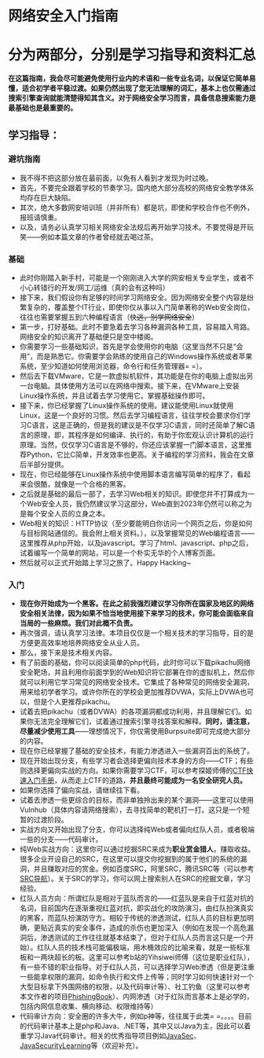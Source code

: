 # 网络安全入门指南
# 分为两部分，分别是学习指导和资料汇总

**在这篇指南，我会尽可能避免使用行业内的术语和一些专业名词，以保证它简单易懂，适合初学者平稳过渡。如果仍然出现了您无法理解的词汇，基本上也仅需通过搜索引擎查询就能清楚得知其含义。对于网络安全学习而言，具备信息搜索能力是最基础也是最重要的。**



## 学习指导：
### 避坑指南
- 我不得不把这部分放在最前面，以免有人看到才发现为时过晚。
- 首先，不要完全跟着学校的节奏学习。国内绝大部分高校的网络安全教学体系均存在巨大缺陷。
- 其次，绝大多数网安培训班（并非所有）都是坑，即使和学校合作也不例外，报班请慎重。
- 以及，请务必认真学习相关网络安全法规后再开始学习技术。不要觉得是开玩笑——例如本篇文章的作者曾经就去喝过茶。
### 基础
- 此时你刚踏入新手村，可能是一个刚刚进入大学的网安相关专业学生，或者不小心转错行的开发/网工/运维（真的会有这种吗）
- 接下来，我们假设你有足够的时间学习网络安全。因为网络安全整个内容是纷繁复杂的，覆盖整个IT行业，即使你仅从事以入门简单著称的Web安全岗位，往往也需要掌握五到六种编程语言（~~快逃，别学网络安全~~）
- 第一步，打好基础。此时不要急着去学习各种漏洞各种工具，容易踏入弯路。网络安全的知识离开了基础便只是空中楼阁。
- 你需要学习一些基础知识，首先是学会使用你的电脑（这里当然不只是“会用”，而是熟悉它。你需要学会熟练的使用自己的Windows操作系统或者苹果系统，至少知道如何使用浏览器，命令行和任务管理器= =）。
- 然后去下载VMware，它是一款虚拟机软件，其功能是在你的电脑上虚拟出另一台电脑。具体使用方法可以在网络中搜索。接下来，在VMware上安装Linux操作系统，并且试着去学习使用它。掌握基础操作即可。
- 接下来，你已经掌握了Linux操作系统的使用。建议能使用Linux就使用Linux，这是一个良好的习惯。然后去学习编程语言，往往学校会要求你们学习C语言，这是正确的，但是我的建议是不仅学习C语言，同时还简单了解C语言的原理，即，其程序是如何编译、执行的，有助于你宏观认识计算机的运行原理。当然，仅仅学习C语言是不够的，你还应该掌握一门脚本语言，这里推荐Python，它比C简单，开发效率也更高。关于编程的学习资料，我会在文章后半部分提供。
- 现在，你已经能够在Linux操作系统中使用脚本语言编写简单的程序了，看起来会很酷，就像是一个合格的黑客。
- 之后就是基础的最后一部了，去学习Web相关的知识。即使您并不打算成为一个Web安全人员，我仍然建议学习这部分，Web直到2023年仍然可以称之为是每个安全人员的立身之本。
- Web相关的知识：HTTP协议（至少要能明白你访问一个网页之后，你是如何与目标网站通信的。我会附上相关资料。），以及掌握常见的Web编程语言——这里推荐从php开始，以及javascript。学习了html、javascript、php之后，试着编写一个简单的网站，可以是一个朴实无华的个人博客页面。
- 然后就可以正式开始踏上学习之旅了。Happy Hacking~

### 入门
- **现在你开始成为一个黑客。在此之前我强烈建议学习你所在国家及地区的网络安全相关法律，因为如果不恰当地使用接下来学习的技术，你可能会面临来自当局的一些麻烦。我们对此概不负责。**
- 再次强调，请认真学习法律。本项目仅仅是一个相关技术的学习指导，目的是方便更高效率地培养网络安全从业人员。
- 那么，接下来是技术相关内容。
- 有了前面的基础，你可以阅读简单的php代码，此时你可以下载pikachu网络安全靶场，并且利用你前面学到的Web知识将它部署在你的虚拟机上，然后你就可以利用它学习常见的网络安全技术。它集成了各种常见的网络安全漏洞，用来给初学者学习。或许你所在的学校会更加推荐DVWA，实际上DVWA也可以，但是个人更推荐pikachu。
- 试着去把pikachu（或者DVWA）的各项漏洞都成功利用，并且理解它们。如果你无法完全理解它们，试着通过搜索引擎寻找答案和解释。**同时，请注意，尽量减少使用工具**——理想情况下，你仅需使用Burpsuite即可完成绝大部分的内容。
- 现在你已经掌握了基础的安全技术，有能力渗透进入一些漏洞百出的系统了。
- 现在开始出现分支，有些学习者会选择更偏向技术本身的方向——CTF；有些则选择更偏向实战的方向。如果你需要学习CTF，可以参考探姬师傅的[CTF快速入门手册](https://github.com/ProbiusOfficial/CTF-QuickStart)，从而走上CTF的道路，**并且最终可能成为一名安全研究人员。**
- 如果你选择了偏向实战，请继续往下看。
- 试着去渗透一些更综合的目标，而非单独拎出来的某个漏洞——这里可以使用Vulnhub（具体内容请网络搜索），去寻找简单的靶机打一打。这只是一个短暂的过渡阶段。
- 实战方向又开始出现了分支，你可以选择纯Web或者偏向红队人员，或者极端一些的分支——代码审计。
- 纯Web实战方向：这里你可以通过挖掘SRC来成为**职业赏金猎人**，赚取收益。很多企业开设自己的SRC，在这里可以提交你挖掘到的属于他们的系统的漏洞，并且赚取对应的赏金。例如百度SRC，阿里SRC，腾讯SRC等（可以参考[SRC导航](https://www.anquanke.com/src/)）。关于SRC的学习，你可以网上搜索别人在SRC的挖掘文章，学习经验。
- 红队人员方向：所谓红队是相对于蓝队而言的——红蓝队是来自于红蓝对抗的名词，目前国内在逐渐重视红蓝对抗，即实战化的攻防演习，由红队扮演真实的黑客，而蓝队扮演防守方。相较于传统的渗透测试，红队人员的目标更加明确，更贴近真实的安全事件，造成的杀伤也更加深入（例如在发现一个高危漏洞后，渗透测试的工作往往就基本结束了，但对于红队人员而言这只是一个开始）。红队人员的技术栈可能偏极端，用木桶效应的比喻来看，就是一些标准板和一两块超长的板。这里可以参考b站的Yihsiwei师傅（这位是职业红队），有一些不错的职业指导。对于红队人员，可以选择学习Web渗透（但是更注重一些能拿权限的漏洞，如命令执行和文件上传等；同时学习如何快速针对一个大型目标拿下外围网络的权限，以及代码审计等）、社工钓鱼（这里可以参考本文作者的项目[PhishingBook](https://github.com/tib36/PhishingBook)）、内网渗透（对于红队而言基本上是必学的，包括内网信息收集、横向移动、权限维持等）
- 代码审计方向：安全圈的许多大牛，例如p神等，往往属于此类= =。。。。目前的代码审计基本上是php和Java、.NET等，其中又以Java为主，因此可以着重学习Java代码审计。相关的优秀指导项目例如[JavaSec](https://github.com/Y4tacker/JavaSec)、[JavaSecurityLearning](https://github.com/Drun1baby/JavaSecurityLearning)等（欢迎补充）。


